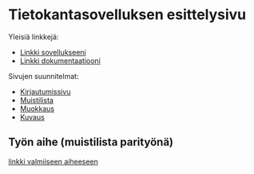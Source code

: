 # Tietokantasovelluksen esittelysivu

Yleisiä linkkejä:

* [Linkki sovellukseeni](http://saratolv.users.cs.helsinki.fi/tsoha/kirjautuminen)
* [Linkki dokumentaatiooni](https://github.com/Maethorr/Tsoha-Bootstrap/blob/master/doc/dokumentaatio.pdf)

Sivujen suunnitelmat:
* [Kirjautumissivu](http://saratolv.users.cs.helsinki.fi/tsoha/kirjautuminen)
* [Muistilista](http://saratolv.users.cs.helsinki.fi/tsoha/muistilista)
* [Muokkaus](http://saratolv.users.cs.helsinki.fi/tsoha/muokkaa?)
* [Kuvaus](http://saratolv.users.cs.helsinki.fi/tsoha/kuvaus)

## Työn aihe (muistilista parityönä)

[linkki valmiiseen aiheeseen](http://advancedkittenry.github.io/suunnittelu_ja_tyoymparisto/aiheet/Muistilista.html)
